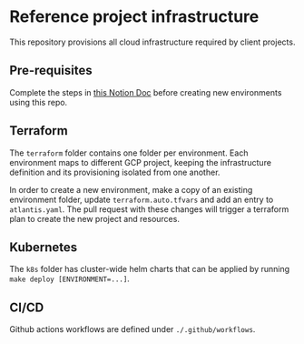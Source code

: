 # Reference project infrastructure

This repository provisions all cloud infrastructure required by client projects.

## Pre-requisites

Complete the steps in [this Notion Doc](https://www.notion.so/dapperlabs/Gen3-Infrastructure-project-setup-b5bdeed6bec64158ae75547e15620fa9) before creating new environments using this repo.

## Terraform

The `terraform` folder contains one folder per environment. Each environment maps to different GCP project, keeping the infrastructure definition and its provisioning isolated from one another.

In order to create a new environment, make a copy of an existing environment folder, update `terraform.auto.tfvars` and add an entry to `atlantis.yaml`. The pull request with these changes will trigger a terraform plan to create the new project and resources.

## Kubernetes

The `k8s` folder has cluster-wide helm charts that can be applied by running `make deploy [ENVIRONMENT=...]`.

## CI/CD

Github actions workflows are defined under `./.github/workflows`.
